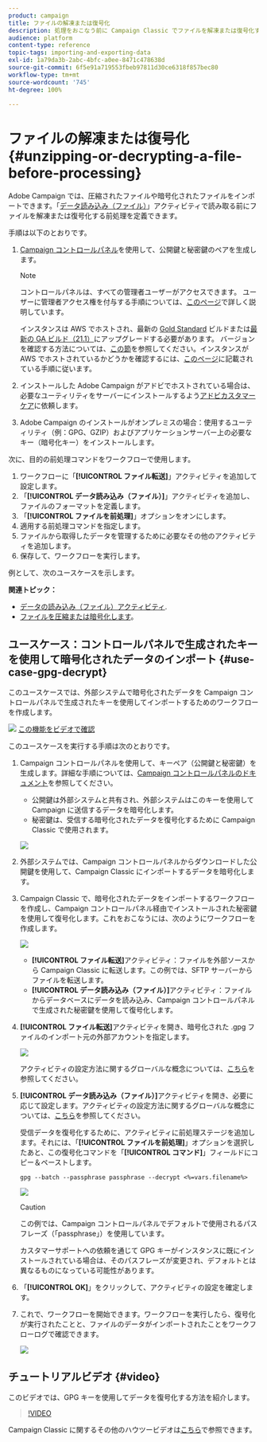 ```yaml
---
product: campaign
title: ファイルの解凍または復号化
description: 処理をおこなう前に Campaign Classic でファイルを解凍または復号化する方法について説明します。
audience: platform
content-type: reference
topic-tags: importing-and-exporting-data
exl-id: 1a79da3b-2abc-4bfc-a0ee-8471c478638d
source-git-commit: 6f5e91a719553fbeb97811d30ce6318f857bec80
workflow-type: tm+mt
source-wordcount: '745'
ht-degree: 100%

---
```


# ファイルの解凍または復号化 {#unzipping-or-decrypting-a-file-before-processing}

Adobe Campaign では、圧縮されたファイルや暗号化されたファイルをインポートできます。「[データ読み込み（ファイル）](../../workflow/using/data-loading--file-.md)」アクティビティで読み取る前にファイルを解凍または復号化する前処理を定義できます。

手順は以下のとおりです。

1. [Campaign コントロールパネル](https://experienceleague.adobe.com/docs/control-panel/using/instances-settings/gpg-keys-management.html?lang=ja#decrypting-data)を使用して、公開鍵と秘密鍵のペアを生成します。

   >[!NOTE]
   >
   >コントロールパネルは、すべての管理者ユーザーがアクセスできます。 ユーザーに管理者アクセス権を付与する手順については、[このページ](https://experienceleague.adobe.com/docs/control-panel/using/discover-control-panel/managing-permissions.html?lang=ja#discover-control-panel)で詳しく説明しています。
   >
   >インスタンスは AWS でホストされ、最新の [Gold Standard](../../rn/using/gs-overview.md) ビルドまたは[最新の GA ビルド（21.1）](../../rn/using/latest-release.md)にアップグレードする必要があります。 バージョンを確認する方法については、[この節](../../platform/using/launching-adobe-campaign.md#getting-your-campaign-version)を参照してください。インスタンスが AWS でホストされているかどうかを確認するには、[このページ](https://experienceleague.adobe.com/docs/control-panel/using/faq.html?lang=ja)に記載されている手順に従います。

1. インストールした Adobe Campaign がアドビでホストされている場合は、必要なユーティリティをサーバーにインストールするよう[アドビカスタマーケア](https://helpx.adobe.com/jp/enterprise/admin-guide.html/enterprise/using/support-for-experience-cloud.ug.html)に依頼します。
1. Adobe Campaign のインストールがオンプレミスの場合：使用するユーティリティ（例：GPG、GZIP）およびアプリケーションサーバー上の必要なキー（暗号化キー）をインストールします。

次に、目的の前処理コマンドをワークフローで使用します。

1. ワークフローに「**[!UICONTROL ファイル転送]**」アクティビティを追加して設定します。
1. 「**[!UICONTROL データ読み込み（ファイル）]**」アクティビティを追加し、ファイルのフォーマットを定義します。
1. 「**[!UICONTROL ファイルを前処理]**」オプションをオンにします。
1. 適用する前処理コマンドを指定します。
1. ファイルから取得したデータを管理するために必要なその他のアクティビティを追加します。
1. 保存して、ワークフローを実行します。

例として、次のユースケースを示します。

**関連トピック：**

* [データの読み込み（ファイル）アクティビティ](../../workflow/using/data-loading--file-.md).
* [ファイルを圧縮または暗号化します](../../workflow/using/how-to-use-workflow-data.md#zipping-or-encrypting-a-file)。

## ユースケース：コントロールパネルで生成されたキーを使用して暗号化されたデータのインポート {#use-case-gpg-decrypt}

このユースケースでは、外部システムで暗号化されたデータを Campaign コントロールパネルで生成されたキーを使用してインポートするためのワークフローを作成します。

![](assets/do-not-localize/how-to-video.png) [この機能をビデオで確認](#video)

このユースケースを実行する手順は次のとおりです。

1. Campaign コントロールパネルを使用して、キーペア（公開鍵と秘密鍵）を生成します。詳細な手順については、[Campaign コントロールパネルのドキュメント](https://experienceleague.adobe.com/docs/control-panel/using/instances-settings/gpg-keys-management.html#decrypting-data)を参照してください。

   * 公開鍵は外部システムと共有され、外部システムはこのキーを使用して Campaign に送信するデータを暗号化します。
   * 秘密鍵は、受信する暗号化されたデータを復号化するために Campaign Classic で使用されます。

   ![](assets/gpg_generate.png)

1. 外部システムでは、Campaign コントロールパネルからダウンロードした公開鍵を使用して、Campaign Classic にインポートするデータを暗号化します。

1. Campaign Classic で、暗号化されたデータをインポートするワークフローを作成し、Campaign コントロールパネル経由でインストールされた秘密鍵を使用して復号化します。これをおこなうには、次のようにワークフローを作成します。

   ![](assets/gpg_import_workflow.png)

   * **[!UICONTROL ファイル転送]**&#x200B;アクティビティ：ファイルを外部ソースから Campaign Classic に転送します。この例では、SFTP サーバーからファイルを転送します。
   * **[!UICONTROL データ読み込み（ファイル）]**&#x200B;アクティビティ：ファイルからデータベースにデータを読み込み、Campaign コントロールパネルで生成された秘密鍵を使用して復号化します。

1. **[!UICONTROL ファイル転送]**&#x200B;アクティビティを開き、暗号化された .gpg ファイルのインポート元の外部アカウントを指定します。

   ![](assets/gpg_key_transfer.png)

   アクティビティの設定方法に関するグローバルな概念については、[こちら](../../workflow/using/file-transfer.md)を参照してください。

1. **[!UICONTROL データ読み込み（ファイル）]**&#x200B;アクティビティを開き、必要に応じて設定します。アクティビティの設定方法に関するグローバルな概念については、[こちら](../../workflow/using/data-loading--file-.md)を参照してください。

   受信データを復号化するために、アクティビティに前処理ステージを追加します。それには、「**[!UICONTROL ファイルを前処理]**」オプションを選択したあと、この復号化コマンドを「**[!UICONTROL コマンド]**」フィールドにコピー＆ペーストします。

   `gpg --batch --passphrase passphrase --decrypt <%=vars.filename%>`

   ![](assets/gpg_load.png)

   >[!CAUTION]
   >
   >この例では、Campaign コントロールパネルでデフォルトで使用されるパスフレーズ（「passphrase」）を使用しています。
   >
   >カスタマーサポートへの依頼を通じて GPG キーがインスタンスに既にインストールされている場合は、そのパスフレーズが変更され、デフォルトとは異なるものになっている可能性があります。

1. 「**[!UICONTROL OK]**」をクリックして、アクティビティの設定を確定します。

1. これで、ワークフローを開始できます。ワークフローを実行したら、復号化が実行されたことと、ファイルのデータがインポートされたことをワークフローログで確認できます。

   ![](assets/gpg_run.png)

## チュートリアルビデオ {#video}

このビデオでは、GPG キーを使用してデータを復号化する方法を紹介します。

>[!VIDEO](https://video.tv.adobe.com/v/36482?quality=12)

Campaign Classic に関するその他のハウツービデオは[こちら](https://experienceleague.adobe.com/docs/campaign-classic-learn/tutorials/overview.html?lang=ja)で参照できます。
